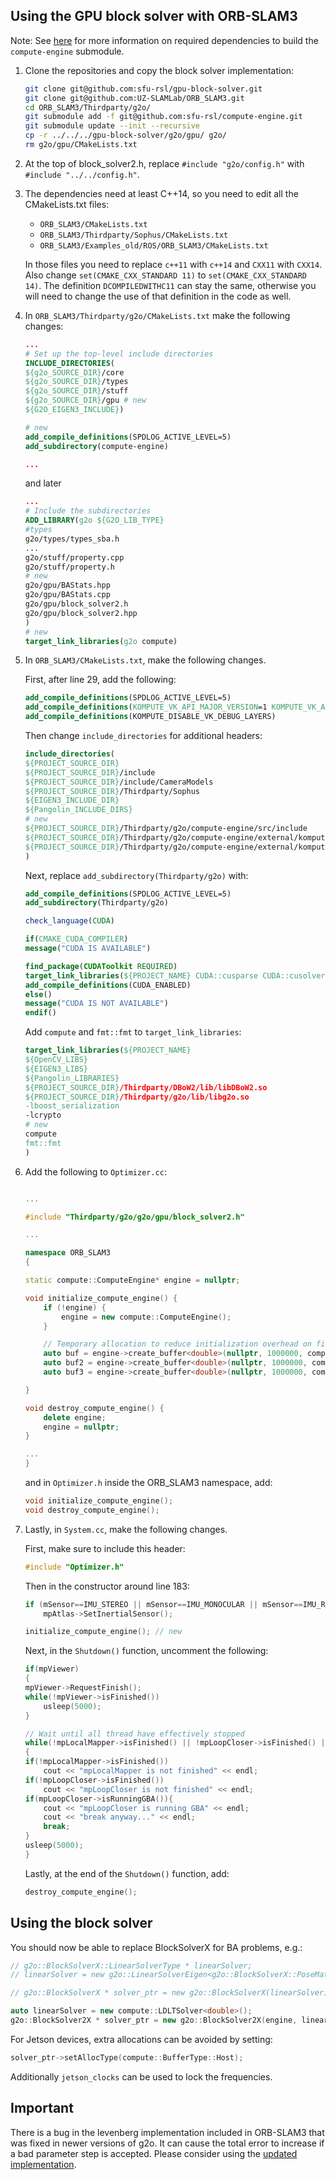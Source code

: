 ## Using the GPU block solver with ORB-SLAM3

Note: See [here](https://github.com/sfu-rsl/compute-engine#building) for more information on required dependencies to build the `compute-engine` submodule. 

1. Clone the repositories and copy the block solver implementation:
    ```bash
    git clone git@github.com:sfu-rsl/gpu-block-solver.git
    git clone git@github.com:UZ-SLAMLab/ORB_SLAM3.git
    cd ORB_SLAM3/Thirdparty/g2o/
    git submodule add -f git@github.com:sfu-rsl/compute-engine.git
    git submodule update --init --recursive
    cp -r ../../../gpu-block-solver/g2o/gpu/ g2o/
    rm g2o/gpu/CMakeLists.txt
    ```


2. At the top of block_solver2.h, replace `#include "g2o/config.h"` with `#include "../../config.h"`.



3. The dependencies need at least C++14, so you need to edit all the CMakeLists.txt files:
    - `ORB_SLAM3/CMakeLists.txt`
    - `ORB_SLAM3/Thirdparty/Sophus/CMakeLists.txt`
    - `ORB_SLAM3/Examples_old/ROS/ORB_SLAM3/CMakeLists.txt`

    In those files you need to replace `c++11` with `c++14` and `CXX11` with `CXX14`. Also change `set(CMAKE_CXX_STANDARD 11)` to `set(CMAKE_CXX_STANDARD 14)`. The definition `DCOMPILEDWITHC11` can stay the same, otherwise you will need to change the use of that definition in the code as well.

4. In `ORB_SLAM3/Thirdparty/g2o/CMakeLists.txt` make the following changes:

    ```CMake
    ...
    # Set up the top-level include directories
    INCLUDE_DIRECTORIES(
    ${g2o_SOURCE_DIR}/core
    ${g2o_SOURCE_DIR}/types
    ${g2o_SOURCE_DIR}/stuff
    ${g2o_SOURCE_DIR}/gpu # new
    ${G2O_EIGEN3_INCLUDE})

    # new
    add_compile_definitions(SPDLOG_ACTIVE_LEVEL=5)
    add_subdirectory(compute-engine)

    ...
    ```
    and later
    ```CMake
    ...
    # Include the subdirectories
    ADD_LIBRARY(g2o ${G2O_LIB_TYPE}
    #types
    g2o/types/types_sba.h
    ...
    g2o/stuff/property.cpp       
    g2o/stuff/property.h    
    # new
    g2o/gpu/BAStats.hpp
    g2o/gpu/BAStats.cpp
    g2o/gpu/block_solver2.h
    g2o/gpu/block_solver2.hpp
    )
    # new
    target_link_libraries(g2o compute)
    ```

5. In `ORB_SLAM3/CMakeLists.txt`, make the following changes.

    First, after line 29, add the following:
    ```CMake
    add_compile_definitions(SPDLOG_ACTIVE_LEVEL=5)
    add_compile_definitions(KOMPUTE_VK_API_MAJOR_VERSION=1 KOMPUTE_VK_API_MINOR_VERSION=2)
    add_compile_definitions(KOMPUTE_DISABLE_VK_DEBUG_LAYERS)
    ```

    Then change `include_directories` for additional headers:
    ```CMake
    include_directories(
    ${PROJECT_SOURCE_DIR}
    ${PROJECT_SOURCE_DIR}/include
    ${PROJECT_SOURCE_DIR}/include/CameraModels
    ${PROJECT_SOURCE_DIR}/Thirdparty/Sophus
    ${EIGEN3_INCLUDE_DIR}
    ${Pangolin_INCLUDE_DIRS}
    # new
    ${PROJECT_SOURCE_DIR}/Thirdparty/g2o/compute-engine/src/include
    ${PROJECT_SOURCE_DIR}/Thirdparty/g2o/compute-engine/external/kompute/src/include
    ${PROJECT_SOURCE_DIR}/Thirdparty/g2o/compute-engine/external/kompute/external/VulkanMemoryAllocator/include
    )
    ```

    Next, replace `add_subdirectory(Thirdparty/g2o)` with:

    ```CMake
    add_compile_definitions(SPDLOG_ACTIVE_LEVEL=5)
    add_subdirectory(Thirdparty/g2o)

    check_language(CUDA)

    if(CMAKE_CUDA_COMPILER)
    message("CUDA IS AVAILABLE")

    find_package(CUDAToolkit REQUIRED)
    target_link_libraries(${PROJECT_NAME} CUDA::cusparse CUDA::cusolver CUDA::cudart)
    add_compile_definitions(CUDA_ENABLED)
    else()
    message("CUDA IS NOT AVAILABLE")
    endif()
    ```

    Add `compute` and `fmt::fmt` to `target_link_libraries`:

    ```CMake
    target_link_libraries(${PROJECT_NAME}
    ${OpenCV_LIBS}
    ${EIGEN3_LIBS}
    ${Pangolin_LIBRARIES}
    ${PROJECT_SOURCE_DIR}/Thirdparty/DBoW2/lib/libDBoW2.so
    ${PROJECT_SOURCE_DIR}/Thirdparty/g2o/lib/libg2o.so
    -lboost_serialization
    -lcrypto
    # new
    compute
    fmt::fmt
    )
    ```

6. Add the following to `Optimizer.cc`:



    ```cpp

    ...

    #include "Thirdparty/g2o/g2o/gpu/block_solver2.h"

    ...

    namespace ORB_SLAM3
    {
    
    static compute::ComputeEngine* engine = nullptr;

    void initialize_compute_engine() {
        if (!engine) {
            engine = new compute::ComputeEngine();
        }

        // Temporary allocation to reduce initialization overhead on first use
        auto buf = engine->create_buffer<double>(nullptr, 1000000, compute::BufferType::DeviceCached);
        auto buf2 = engine->create_buffer<double>(nullptr, 1000000, compute::BufferType::Host);
        auto buf3 = engine->create_buffer<double>(nullptr, 1000000, compute::BufferType::Storage);

    }

    void destroy_compute_engine() {
        delete engine;
        engine = nullptr;
    }

    ...
    }
    ```

    and in `Optimizer.h` inside the ORB_SLAM3 namespace, add:
    ```cpp
    void initialize_compute_engine();
    void destroy_compute_engine();
    ```

7. Lastly, in `System.cc`, make the following changes.

    First, make sure to include this header:
    ```cpp
    #include "Optimizer.h"
    ```

    Then in the constructor around line 183:
    ```cpp
    if (mSensor==IMU_STEREO || mSensor==IMU_MONOCULAR || mSensor==IMU_RGBD)
        mpAtlas->SetInertialSensor();

    initialize_compute_engine(); // new
    ```
    Next, in the `Shutdown()` function, uncomment the following:
    ```cpp
    if(mpViewer)
    {
    mpViewer->RequestFinish();
    while(!mpViewer->isFinished())
        usleep(5000);
    }

    // Wait until all thread have effectively stopped
    while(!mpLocalMapper->isFinished() || !mpLoopCloser->isFinished() || mpLoopCloser->isRunningGBA())
    {
    if(!mpLocalMapper->isFinished())
        cout << "mpLocalMapper is not finished" << endl;
    if(!mpLoopCloser->isFinished())
        cout << "mpLoopCloser is not finished" << endl;
    if(mpLoopCloser->isRunningGBA()){
        cout << "mpLoopCloser is running GBA" << endl;
        cout << "break anyway..." << endl;
        break;
    }
    usleep(5000);
    }
    ```

    Lastly, at the end of the `Shutdown()` function, add:
    ```cpp
    destroy_compute_engine();
    ```

## Using the block solver

You should now be able to replace BlockSolverX for BA problems, e.g.:

```cpp
// g2o::BlockSolverX::LinearSolverType * linearSolver;
// linearSolver = new g2o::LinearSolverEigen<g2o::BlockSolverX::PoseMatrixType>();

// g2o::BlockSolverX * solver_ptr = new g2o::BlockSolverX(linearSolver);

auto linearSolver = new compute::LDLTSolver<double>();
g2o::BlockSolver2X * solver_ptr = new g2o::BlockSolver2X(engine, linearSolver);
```

For Jetson devices, extra allocations can be avoided by setting:
```cpp
solver_ptr->setAllocType(compute::BufferType::Host);
```
Additionally `jetson_clocks` can be used to lock the frequencies.
## Important

There is a bug in the levenberg implementation included in ORB-SLAM3 that was fixed in newer versions of g2o. It can cause the total error to increase if a bad parameter step is accepted. Please consider using the [updated implementation](https://github.com/sfu-rsl/gpu-block-solver/blob/aa783d6110187488b8b51ce609270ee7428a5d3c/g2o/core/optimization_algorithm_levenberg.cpp#L122-L146).